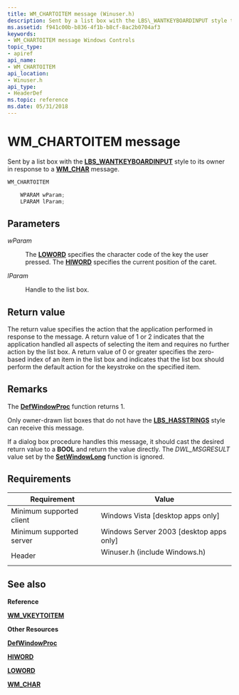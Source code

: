 ```yaml
---
title: WM_CHARTOITEM message (Winuser.h)
description: Sent by a list box with the LBS\_WANTKEYBOARDINPUT style to its owner in response to a WM\_CHAR message.
ms.assetid: f941c00b-b836-4f1b-b8cf-8ac2b0704af3
keywords:
- WM_CHARTOITEM message Windows Controls
topic_type:
- apiref
api_name:
- WM_CHARTOITEM
api_location:
- Winuser.h
api_type:
- HeaderDef
ms.topic: reference
ms.date: 05/31/2018
---
```


# WM\_CHARTOITEM message

Sent by a list box with the [**LBS\_WANTKEYBOARDINPUT**](list-box-styles.md) style to its owner in response to a [**WM\_CHAR**](/windows/desktop/inputdev/wm-char) message.


```C++
WM_CHARTOITEM

    WPARAM wParam;
    LPARAM lParam; 
```



## Parameters

<dl> <dt>

*wParam* 
</dt> <dd>

The [**LOWORD**](/previous-versions/windows/desktop/legacy/ms632659(v=vs.85)) specifies the character code of the key the user pressed. The [**HIWORD**](/previous-versions/windows/desktop/legacy/ms632657(v=vs.85)) specifies the current position of the caret.

</dd> <dt>

*lParam* 
</dt> <dd>

Handle to the list box.

</dd> </dl>

## Return value

The return value specifies the action that the application performed in response to the message. A return value of  1 or  2 indicates that the application handled all aspects of selecting the item and requires no further action by the list box. A return value of 0 or greater specifies the zero-based index of an item in the list box and indicates that the list box should perform the default action for the keystroke on the specified item.

## Remarks

The [**DefWindowProc**](/windows/desktop/api/winuser/nf-winuser-defwindowproca) function returns  1.

Only owner-drawn list boxes that do not have the [**LBS\_HASSTRINGS**](list-box-styles.md) style can receive this message.

If a dialog box procedure handles this message, it should cast the desired return value to a **BOOL** and return the value directly. The *DWL\_MSGRESULT* value set by the [**SetWindowLong**](/windows/desktop/api/winuser/nf-winuser-setwindowlonga) function is ignored.

## Requirements



| Requirement | Value |
|-------------------------------------|----------------------------------------------------------------------------------------------------------|
| Minimum supported client<br/> | Windows Vista \[desktop apps only\]<br/>                                                           |
| Minimum supported server<br/> | Windows Server 2003 \[desktop apps only\]<br/>                                                     |
| Header<br/>                   | <dl> <dt>Winuser.h (include Windows.h)</dt> </dl> |



## See also

<dl> <dt>

**Reference**
</dt> <dt>

[**WM\_VKEYTOITEM**](wm-vkeytoitem.md)
</dt> <dt>

**Other Resources**
</dt> <dt>

[**DefWindowProc**](/windows/desktop/api/winuser/nf-winuser-defwindowproca)
</dt> <dt>

[**HIWORD**](/previous-versions/windows/desktop/legacy/ms632657(v=vs.85))
</dt> <dt>

[**LOWORD**](/previous-versions/windows/desktop/legacy/ms632659(v=vs.85))
</dt> <dt>

[**WM\_CHAR**](/windows/desktop/inputdev/wm-char)
</dt> </dl>

 

